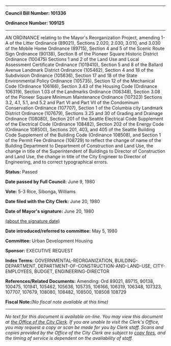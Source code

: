 

********

**Council Bill Number: 101336**
   
**Ordinance Number: 109125**
********

 AN ORDINANCE relating to the Mayor's Reorganization Project, amending 1-A of the Litter Ordinance (89021), Sections 2.020, 2.030, 3.010, and 3.030 of the Mobile Home Ordinance (89715), Section 4 and 5 of the Scenic Route Sign Ordinance (90138), Section 8 of the Pioneer Square Historic District Ordinance (100475) Sections 1 and 2 of the Land Use and Local Assessment Certificate Ordinance (1019410), Section 5 and 8 of the Ballard Avenue Landmark District Ordinance (105462), Section 4 and 18 of the Subdivision Ordinance (105636), Section 17 and 18 of the State Environmental Policy Ordinance (105735), Section 12 of the Mechanical Code (Ordinance 106166), Section 3.43 of the Housing Code (Ordinance 106319), Section 1.03 of the Landmarks Ordinance (106348), Section 3.08 of the Pioneer Square Minimum Maintenance Ordinance (107323) Sections 3.2, 4.1, 5.1, and 5.2 and Part VI and Part VII of the Condominum Conservation Ordinance (107707), Section 1 of the Columbia city Landmark District Ordinance (107679), Sections 3.25 and 30 of Grading and Drainage Ordinance (108080), Section 201 of the Seattle Electrical Code Supplement of the Electrical Code (Ordinance 108482), Section 202 of the Energy Code (Ordinance 108500), Sections 201, 403, and 405 of the Seattle Building Code Supplement of the Building Code (Ordinance 108508), and Section 1 of the Permit Fee Ordinance (108729) to reflect the change of name of the Building Department to Department of Construction and Land Use, the change in title of the Superintendent of Buildings to Director of Construction and Land Use, the change in title of the City Engineer to Director of Engineering, and to correct typographical errors.

**Status:** Passed
   
**Date passed by Full Council:** June 9, 1980
   
**Vote:** 5-3 Rice, Sibonga, Williams
   
**Date filed with the City Clerk:** June 20, 1980
   
**Date of Mayor's signature:** June 20, 1980
   
[(about the signature date)](/~public/approvaldate.htm)
   
   
   
**Date introduced/referred to committee:** May 5, 1980
   
**Committee:** Urban Development Housing
   
**Sponsor:** EXECUTIVE REQUEST
   
   
**Index Terms:** GOVERNMENTAL-REORGANIZATION, BUILDING-DEPARTMENT, DEPARTMENT-OF-CONSTRUCTION-AND-LAND-USE, CITY-EMPLOYEES, BUDGET, ENGINEERING-DIRECTOR

**References/Related Documents:** Amending: Ord 89021, 89715, 90138, 100475, 101941, 105462, 105636, 105735, 106166, 106319, 106348, 107323, 107707, 107679, 108080, 108482, 108500, 108508 108729

**Fiscal Note:**_(No fiscal note available at this time)_
********

_No text for this document is available on-line. You may view this document at [the Office of the City Clerk](http://www.seattle.gov/leg/clerk/contactUs.htm). If you are unable to visit the Clerk's Office, you may request a copy or scan be made for you by Clerk staff. Scans and copies provided by the Office of the City Clerk are subject to [copy fees](http://clerk.seattle.gov/~public/clerkfees.htm), and the timing of service is dependent on the availability of staff._

